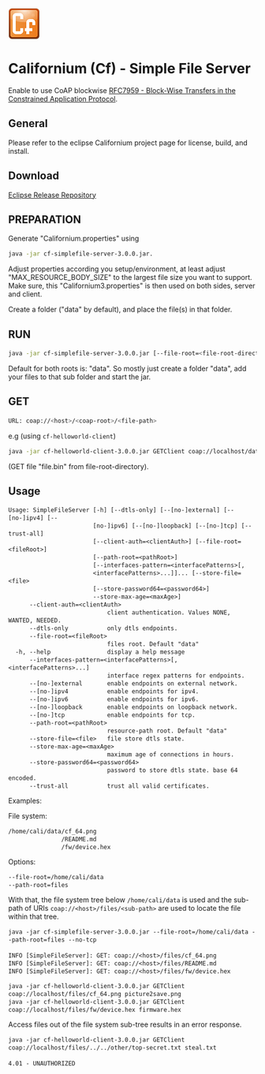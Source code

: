 ![Californium logo](../../cf_64.png)

# Californium (Cf) - Simple File Server

Enable to use CoAP blockwise [RFC7959 - Block-Wise Transfers in the Constrained Application Protocol](http://tools.ietf.org/html/rfc7959).

## General

Please refer to the eclipse Californium project page for license, build, and install.

## Download

[Eclipse Release Repository](https://repo.eclipse.org/content/repositories/californium-releases/org/eclipse/californium/cf-simplefile-server/3.0.0/cf-simplefile-server-3.0.0.jar)

## PREPARATION

Generate "Californium.properties" using 

```sh
java -jar cf-simplefile-server-3.0.0.jar.
```

Adjust properties according you setup/environment, at least adjust "MAX_RESOURCE_BODY_SIZE"
to the largest file size you want to support. Make sure, this "Californium3.properties" is then used on both sides, server and client.

Create a folder ("data" by default), and place the file(s) in that folder.

## RUN

```sh
java -jar cf-simplefile-server-3.0.0.jar [--file-root=<file-root-directory>] [--path-root=<coap-root>]
```

Default for both roots is: "data".
So mostly just create a folder "data", add your files to that sub folder and start the jar.

## GET

```sh
URL: coap://<host>/<coap-root>/<file-path>
```

e.g (using `cf-helloworld-client`)

```sh
java -jar cf-helloworld-client-3.0.0.jar GETClient coap://localhost/data/file.bin file2save.bin
```

(GET file "file.bin" from file-root-directory).

## Usage

```
Usage: SimpleFileServer [-h] [--dtls-only] [--[no-]external] [--[no-]ipv4] [--
                        [no-]ipv6] [--[no-]loopback] [--[no-]tcp] [--trust-all]
                        [--client-auth=<clientAuth>] [--file-root=<fileRoot>]
                        [--path-root=<pathRoot>]
                        [--interfaces-pattern=<interfacePatterns>[,
                        <interfacePatterns>...]]... [--store-file=<file>
                        [--store-password64=<password64>]
                        --store-max-age=<maxAge>]
      --client-auth=<clientAuth>
                            client authentication. Values NONE, WANTED, NEEDED.
      --dtls-only           only dtls endpoints.
      --file-root=<fileRoot>
                            files root. Default "data"
  -h, --help                display a help message
      --interfaces-pattern=<interfacePatterns>[,<interfacePatterns>...]
                            interface regex patterns for endpoints.
      --[no-]external       enable endpoints on external network.
      --[no-]ipv4           enable endpoints for ipv4.
      --[no-]ipv6           enable endpoints for ipv6.
      --[no-]loopback       enable endpoints on loopback network.
      --[no-]tcp            enable endpoints for tcp.
      --path-root=<pathRoot>
                            resource-path root. Default "data"
      --store-file=<file>   file store dtls state.
      --store-max-age=<maxAge>
                            maximum age of connections in hours.
      --store-password64=<password64>
                            password to store dtls state. base 64 encoded.
      --trust-all           trust all valid certificates.
```

Examples:

File system:

```
/home/cali/data/cf_64.png
               /README.md
               /fw/device.hex
```

Options:

```
--file-root=/home/cali/data
--path-root=files
```

With that, the file system tree below `/home/cali/data` is used and the sub-path of URIs `coap://<host>/files/<sub-path>` are used to locate the file within that tree.

```
java -jar cf-simplefile-server-3.0.0.jar --file-root=/home/cali/data --path-root=files --no-tcp

INFO [SimpleFileServer]: GET: coap://<host>/files/cf_64.png
INFO [SimpleFileServer]: GET: coap://<host>/files/README.md
INFO [SimpleFileServer]: GET: coap://<host>/files/fw/device.hex
```

```
java -jar cf-helloworld-client-3.0.0.jar GETClient coap://localhost/files/cf_64.png picture2save.png
java -jar cf-helloworld-client-3.0.0.jar GETClient coap://localhost/files/fw/device.hex firmware.hex
```

Access files out of the file system sub-tree results in an error response.
 
```
java -jar cf-helloworld-client-3.0.0.jar GETClient coap://localhost/files/../../other/top-secret.txt steal.txt

4.01 - UNAUTHORIZED
```

